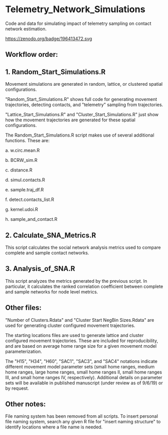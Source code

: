 # Telemetry_Network_Simulations
Code and data for simulating impact of telemetry sampling on contact network estimation.

https://zenodo.org/badge/196413472.svg

## Workflow order:
## 1. Random_Start_Simulations.R

Movement simulations are generated in random, lattice, or clustered spatial configurations.

"Random_Start_Simulations.R" shows full code for generating movement trajectories, detecting contacts, and "telemetry" sampling from trajectories.

"Lattice_Start_Simulations.R" and "Cluster_Start_Simulations.R" just show how the movement trajectories are generated for these spatial configurations.

The Random_Start_Simulations.R script makes use of several additional functions. These are:

a. w.circ.mean.R

b. BCRW_sim.R

c. distance.R

d. simul.contacts.R

e. sample.traj_df.R

f. detect.contacts_list.R

g. kernel.udoi.R

h. sample_and_contact.R



## 2. Calculate_SNA_Metrics.R

This script calculates the social network analysis metrics used to compare complete and sample contact networks.


## 3. Analysis_of_SNA.R

This script analyzes the metrics generated by the previous script. In particular, it calculates the ranked correlation coefficient between complete and sample networks for node level metrics. 

## Other files:

"Number of Clusters.Rdata" and "Cluster Start NegBin Sizes.Rdata" are used for generating cluster configured movement trajectories.

The starting locations files are used to generate lattice and cluster configured movement trajectories. These are included for reproducibility, and are based on average home range size for a given movement model parameterization.

The "H15", "H34", "H60", "SAC1", "SAC3", and "SAC4" notations indicate different movement model parameter sets (small home ranges, medium home ranges, large home ranges, small home ranges II, small home ranges III, and small home ranges IV, respectively). Additional details on parameter sets will be available in published manuscript (under review as of 9/6/19) or by request. 

## Other notes:

File naming system has been removed from all scripts. To insert personal file naming system, search any given R file for "insert naming structure" to identify locations where a file name is needed.
